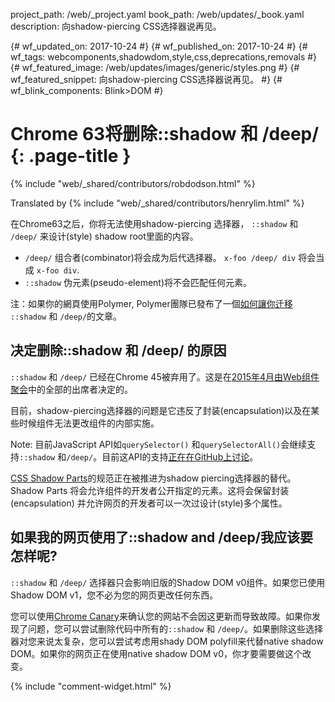 project_path: /web/_project.yaml
book_path: /web/updates/_book.yaml
description: 向shadow-piercing CSS选择器说再见。

{# wf_updated_on: 2017-10-24 #}
{# wf_published_on: 2017-10-24 #}
{# wf_tags: webcomponents,shadowdom,style,css,deprecations,removals #}
{# wf_featured_image: /web/updates/images/generic/styles.png #}
{# wf_featured_snippet: 向shadow-piercing CSS选择器说再见。 #}
{# wf_blink_components: Blink>DOM #}

# Chrome 63将删除::shadow 和 /deep/ {: .page-title }

{% include "web/_shared/contributors/robdodson.html" %}

Translated by
{% include "web/_shared/contributors/henrylim.html" %}

在Chrome63之后，你将无法使用shadow-piercing 选择器， `::shadow` 和 `/deep/` 来设计(style) shadow root里面的内容。

- `/deep/` 组合者(combinator)将会成为后代选择器。 `x-foo /deep/ div` 将会当成 `x-foo div`.
- `::shadow` 伪元素(pseudo-element)将不会匹配任何元素。

注：如果你的網頁使用Polymer, Polymer團隊已發布了一個[如何讓你迁移](https://www.polymer-project.org/blog/2017-10-18-upcoming-changes.html) `::shadow` 和 `/deep/`的文章。

## 决定删除::shadow 和 /deep/ 的原因

`::shadow` 和 `/deep/` 已经在Chrome 45被弃用了。这是在[2015年4月由Web组件聚会](https://www.w3.org/wiki/Webapps/WebComponentsApril2015Meeting)中的全部的出席者决定的。

目前，shadow-piercing选择器的问题是它违反了封装(encapsulation)以及在某些时候组件无法更改组件的内部实施。

Note: 目前JavaScript API如`querySelector()` 和`querySelectorAll()`会继续支持`::shadow` 和`/deep/`。目前这API的支持[正在在GitHub上讨论](https://github.com/w3c/webcomponents/issues/78)。


[CSS Shadow Parts](https://tabatkins.github.io/specs/css-shadow-parts/)的规范正在被推进为shadow piercing选择器的替代。 Shadow Parts 将会允许组件的开发者公开指定的元素。这将会保留封装(encapsulation) 并允许网页的开发者可以一次过设计(style)多个属性。

## 如果我的网页使用了::shadow and /deep/我应该要怎样呢?

`::shadow` 和 `/deep/` 选择器只会影响旧版的Shadow DOM v0组件。如果您已使用Shadow DOM v1，您不必为您的网页更改任何东西。

您可以使用[Chrome Canary](https://www.google.com/chrome/browser/canary.html)来确认您的网站不会因这更新而导致故障。如果你发现了问题，您可以尝试删除代码中所有的`::shadow` 和 `/deep/`。如果删除这些选择器对您来说太复杂，您可以尝试考虑用shady DOM polyfill来代替native shadow DOM。如果你的网页正在使用native shadow DOM v0，你才要需要做这个改变。

{% include "comment-widget.html" %}
